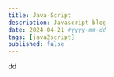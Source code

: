 ```yaml
---
title: Java-Script
description: Javascript blog
date: 2024-04-21 #yyyy-mm-dd
tags: [java2script]
published: false
---
```


dd
